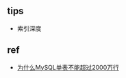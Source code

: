 
## tips
+ 索引深度

## ref
+ [为什么MySQL单表不能超过2000万行](https://bbs.huaweicloud.com/blogs/399181?utm_source=zhihu&utm_medium=bbs-ex&utm_campaign=other&utm_content=content)